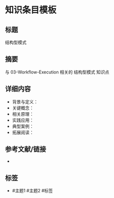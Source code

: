 # 知识条目模板

## 标题

结构型模式

## 摘要

与 03-Workflow-Execution 相关的 结构型模式 知识点

## 详细内容

- 背景与定义：
- 关键概念：
- 相关原理：
- 实践应用：
- 典型案例：
- 拓展阅读：

## 参考文献/链接

-

## 标签

- #主题1 #主题2 #标签

